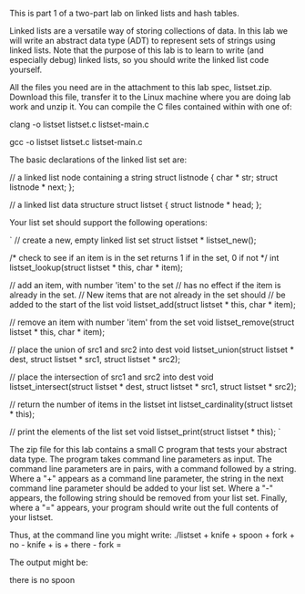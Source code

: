 This is part 1 of a two-part lab on linked lists and hash tables.

Linked lists are a versatile way of storing collections of data. In this lab we will write an abstract data type (ADT) to represent sets of strings
using linked lists. Note that the purpose of this lab is to learn to write (and especially debug) linked lists, so you should write the
linked list code yourself.

All the files you need are in the attachment to this lab spec, listset.zip. Download this file, transfer it to the Linux machine where you are doing lab work and unzip it. You can compile the C files contained within with one of:

clang -o listset listset.c listset-main.c

gcc -o listset listset.c listset-main.c

The basic declarations of the linked list set are:

// a linked list node containing a string
struct listnode {
  char * str;
  struct listnode * next;
};

// a linked list data structure
struct listset {
  struct listnode * head;
};

Your list set should support the following operations:

`
// create a new, empty linked list set
struct listset * listset_new();

/* check to see if an item is in the set
   returns 1 if in the set, 0 if not */
int listset_lookup(struct listset * this, char * item);

// add an item, with number 'item' to the set
// has no effect if the item is already in the set.
// New items that are not already in the set should
// be added to the start of the list
void listset_add(struct listset * this, char * item);

// remove an item with number 'item' from the set
void listset_remove(struct listset * this, char * item);

// place the union of src1 and src2 into dest
void listset_union(struct listset * dest, struct listset * src1,
                  struct listset * src2);

// place the intersection of src1 and src2 into dest
void listset_intersect(struct listset * dest, struct listset * src1,
                  struct listset * src2);

// return the number of items in the listset
int listset_cardinality(struct listset * this);

// print the elements of the list set
void listset_print(struct listset * this);
`

The zip file for this lab contains a small C program that tests your abstract data type. The program takes command line parameters as input.
The command line parameters are in pairs, with a command followed by a string. Where a "+" appears as a command line parameter, the string in the next command line parameter should be added to your list set. Where a "-" appears, the following string should be removed from your list set. Finally, where a "="
appears, your program should write out the full contents of your listset.

Thus, at the command line you might write:
./listset + knife + spoon + fork + no - knife + is + there - fork =

The output might be:

there is no spoon

